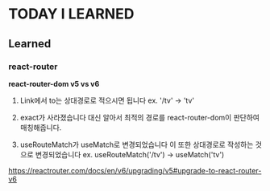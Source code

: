 # TODAY I LEARNED

## Learned

### react-router

**react-router-dom v5 vs v6**

1. Link에서 to는 상대경로로 적으시면 됩니다
ex. '/tv' -> 'tv'

2. exact가 사라졌습니다
대신 알아서 최적의 경로를 react-router-dom이 판단하여 매칭해줍니다.

3. useRouteMatch가 useMatch로 변경되었습니다
이 또한 상대경로로 작성하는 것으로 변경되었습니다
ex. useRouteMatch('/tv') -> useMatch('tv')

https://reactrouter.com/docs/en/v6/upgrading/v5#upgrade-to-react-router-v6
